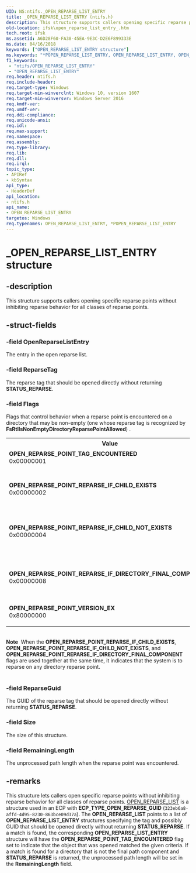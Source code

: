 ```yaml
---
UID: NS:ntifs._OPEN_REPARSE_LIST_ENTRY
title: _OPEN_REPARSE_LIST_ENTRY (ntifs.h)
description: This structure supports callers opening specific reparse points without inhibiting reparse behavior for all classes of reparse points.
old-location: ifsk\open_reparse_list_entry_.htm
tech.root: ifsk
ms.assetid: A6D28F60-FA38-45EA-9E3C-D2E6F899333E
ms.date: 04/16/2018
keywords: ["OPEN_REPARSE_LIST_ENTRY structure"]
ms.keywords: "*POPEN_REPARSE_LIST_ENTRY, OPEN_REPARSE_LIST_ENTRY, OPEN_REPARSE_LIST_ENTRY , OPEN_REPARSE_LIST_ENTRY structure [Installable File System Drivers], OPEN_REPARSE_POINT_REPARSE_IF_CHILD_EXISTS, OPEN_REPARSE_POINT_REPARSE_IF_CHILD_NOT_EXISTS, OPEN_REPARSE_POINT_REPARSE_IF_DIRECTORY_FINAL_COMPONENT, OPEN_REPARSE_POINT_TAG_ENCOUNTERED, OPEN_REPARSE_POINT_VERSION_EX, POPEN_REPARSE_LIST_ENTRY, POPEN_REPARSE_LIST_ENTRY structure pointer [Installable File System Drivers], _OPEN_REPARSE_LIST_ENTRY, ifsk.open_reparse_list_entry_, ntifs/OPEN_REPARSE_LIST_ENTRY, ntifs/POPEN_REPARSE_LIST_ENTRY"
f1_keywords:
 - "ntifs/OPEN_REPARSE_LIST_ENTRY"
 - "OPEN_REPARSE_LIST_ENTRY"
req.header: ntifs.h
req.include-header: 
req.target-type: Windows
req.target-min-winverclnt: Windows 10, version 1607
req.target-min-winversvr: Windows Server 2016
req.kmdf-ver: 
req.umdf-ver: 
req.ddi-compliance: 
req.unicode-ansi: 
req.idl: 
req.max-support: 
req.namespace: 
req.assembly: 
req.type-library: 
req.lib: 
req.dll: 
req.irql: 
topic_type:
- APIRef
- kbSyntax
api_type:
- HeaderDef
api_location:
- ntifs.h
api_name:
- OPEN_REPARSE_LIST_ENTRY
targetos: Windows
req.typenames: OPEN_REPARSE_LIST_ENTRY, *POPEN_REPARSE_LIST_ENTRY
---
```


# _OPEN_REPARSE_LIST_ENTRY structure


## -description


This structure supports callers opening specific reparse points without
inhibiting reparse behavior for all classes of reparse points.


## -struct-fields




### -field OpenReparseListEntry

The entry in the open reparse list.


### -field ReparseTag

The reparse tag that should be opened directly without returning <b>STATUS_REPARSE</b>. 


### -field Flags

Flags that control behavior when a reparse point is encountered on a directory that may be non-empty (one whose reparse tag is  recognized by <b>FsRtlIsNonEmptyDirectoryReparsePointAllowed</b>)
.

<table>
<tr>
<th>Value</th>
<th>Meaning</th>
</tr>
<tr>
<td width="40%"><a id="OPEN_REPARSE_POINT_TAG_ENCOUNTERED"></a><a id="open_reparse_point_tag_encountered"></a><dl>
<dt><b>OPEN_REPARSE_POINT_TAG_ENCOUNTERED</b></dt>
<dt>0x00000001</dt>
</dl>
</td>
<td width="60%">
Indicates that the object that was opened matched the given criteria.

</td>
</tr>
<tr>
<td width="40%"><a id="OPEN_REPARSE_POINT_REPARSE_IF_CHILD_EXISTS"></a><a id="open_reparse_point_reparse_if_child_exists"></a><dl>
<dt><b>OPEN_REPARSE_POINT_REPARSE_IF_CHILD_EXISTS</b></dt>
<dt>0x00000002</dt>
</dl>
</td>
<td width="60%">
Reparse on the directory if the reparse point is on a directory that is not the final path
    component, and the next path component exists.

</td>
</tr>
<tr>
<td width="40%"><a id="OPEN_REPARSE_POINT_REPARSE_IF_CHILD_NOT_EXISTS"></a><a id="open_reparse_point_reparse_if_child_not_exists"></a><dl>
<dt><b>OPEN_REPARSE_POINT_REPARSE_IF_CHILD_NOT_EXISTS</b></dt>
<dt>0x00000004</dt>
</dl>
</td>
<td width="60%">
Reparse on the directory if the reparse point is on a directory that is not the final path
    component, and the next path component does not exist.

</td>
</tr>
<tr>
<td width="40%"><a id="OPEN_REPARSE_POINT_REPARSE_IF_DIRECTORY_FINAL_COMPONENT"></a><a id="open_reparse_point_reparse_if_directory_final_component"></a><dl>
<dt><b>OPEN_REPARSE_POINT_REPARSE_IF_DIRECTORY_FINAL_COMPONENT</b></dt>
<dt>0x00000008</dt>
</dl>
</td>
<td width="60%">
Reparse on the directory if the reparse point is on a directory that is the final path
component
and <b>FILE_OPEN_REPARSE_POINT</b> has not been specified.

</td>
</tr>
<tr>
<td width="40%"><a id="OPEN_REPARSE_POINT_VERSION_EX"></a><a id="open_reparse_point_version_ex"></a><dl>
<dt><b>OPEN_REPARSE_POINT_VERSION_EX</b></dt>
<dt>0x80000000</dt>
</dl>
</td>
<td width="60%">
Indicates that the fields of this structure are valid.

</td>
</tr>
</table>
 

<div class="alert"><b>Note</b>  When the <b>OPEN_REPARSE_POINT_REPARSE_IF_CHILD_EXISTS</b>,  <b>OPEN_REPARSE_POINT_REPARSE_IF_CHILD_NOT_EXISTS</b>, and <b>OPEN_REPARSE_POINT_REPARSE_IF_DIRECTORY_FINAL_COMPONENT</b> flags are used together at the same time, it indicates that the system is to reparse on any directory reparse point.</div>
<div> </div>

### -field ReparseGuid

The GUID of the reparse tag that should be opened directly without returning <b>STATUS_REPARSE</b>.


### -field Size

The size of this structure.


### -field RemainingLength

The unprocessed path length when the reparse point was
    encountered.


## -remarks



This structure lets callers open specific reparse points without
  inhibiting reparse behavior for all classes of reparse points.
<a href="https://msdn.microsoft.com/library/windows/hardware/mt734264">OPEN_REPARSE_LIST</a> is a structure used in an ECP with <b>ECP_TYPE_OPEN_REPARSE_GUID</b> (<code>323eb6a8-affd-4d95-8230-863bce09d37a</code>). The <b>OPEN_REPARSE_LIST</b> points to a list of <b>OPEN_REPARSE_LIST_ENTRY</b>
structures specifying the tag and possibly GUID that should be
  opened directly without returning <b>STATUS_REPARSE</b>.
If a match is found, the corresponding <b>OPEN_REPARSE_LIST_ENTRY</b>  structure will have the <b>OPEN_REPARSE_POINT_TAG_ENCOUNTERED</b> flag set to indicate that the object that was opened matched the given criteria. If a match is found for a directory that is not the final path  component and <b>STATUS_REPARSE</b> is returned, the unprocessed path
  length will be set in the <b>RemainingLength</b> field.



